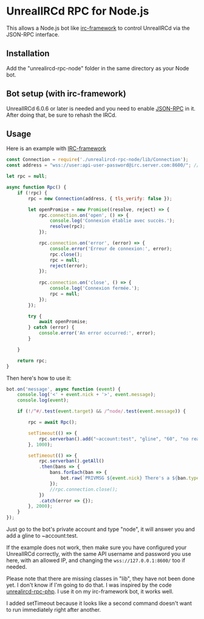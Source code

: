 UnrealIRCd RPC for Node.js
==============

This allows a Node.js bot like [irc-framework](https://github.com/kiwiirc/irc-framework) to control UnrealIRCd via the JSON-RPC interface.

Installation
------------
  Add the "unrealircd-rpc-node" folder in the same directory as your Node bot.
  

Bot setup (with irc-framework)
-----------------
UnrealIRCd 6.0.6 or later is needed and you need to enable
[JSON-RPC](https://www.unrealircd.org/docs/JSON-RPC) in it.
After doing that, be sure to rehash the IRCd.

Usage
-----
Here is an example with [IRC-framework](https://github.com/kiwiirc/irc-framework)
```js
const Connection = require('./unrealircd-rpc-node/lib/Connection');
const address = "wss://user:api-user-password@irc.server.com:8600/"; // Open the port in firewall

let rpc = null;

async function Rpc() {
    if (!rpc) {
		rpc = new Connection(address, { tls_verify: false });

		let openPromise = new Promise((resolve, reject) => {
            rpc.connection.on('open', () => {
                console.log('Connexion établie avec succès.');
                resolve(rpc);
            });

			rpc.connection.on('error', (error) => {
				console.error('Erreur de connexion:', error);
				rpc.close();
				rpc = null;
				reject(error);
			});
			
			rpc.connection.on('close', () => {
				console.log('Connexion fermée.');
				rpc = null;
			});
        });

		try {
            await openPromise;
        } catch (error) {
            console.error('An error occurred:', error);
        }

    }

	return rpc;
}
```

Then here's how to use it:
```js
bot.on('message', async function (event) {
	console.log('<' + event.nick + '>', event.message);
	console.log(event);

	if (!/^#/.test(event.target) && /^node/.test(event.message)) {

		rpc = await Rpc();

		setTimeout(() => {
			rpc.serverban().add("~account:test", "gline", "60", "no reason");
		}, 1000);

		setTimeout(() => {
			rpc.serverban().getAll()
			.then(bans => {
				bans.forEach(ban => {
					bot.raw(`PRIVMSG ${event.nick} There's a ${ban.type} on ${ban.name}`);
				});
				//rpc.connection.close();
			})
			.catch(error => {});
		}, 2000);
	}
});
```
Just go to the bot's private account and type "node", it will answer you
and add a gline to ~account:test.

If the example does not work, then make sure you have configured your
UnrealIRCd correctly, with the same API username and password you use
here, with an allowed IP, and changing the `wss://127.0.0.1:8600/` too
if needed.

Please note that there are missing classes in "lib", they have not been
done yet. I don't know if I'm going to do that. I was inspired by
the code [unrealircd-rpc-php](https://github.com/unrealircd/unrealircd-rpc-php).
I use it on my irc-framework bot, it works well.

I added setTimeout because it looks like a second command doesn't want to run
immediately right after another.


